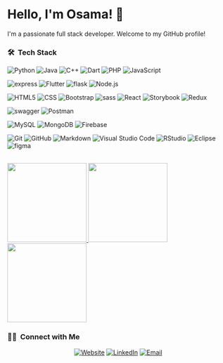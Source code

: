 # Hello, I'm Osama! 👋

I'm a passionate full stack developer. Welcome to my GitHub profile!


<h3> 🛠 &nbsp;Tech Stack</h3>

  ![Python](https://img.shields.io/badge/-Python-333333?style=flat&logo=python)
  ![Java](https://img.shields.io/badge/-Java-333333?style=flat&logo=Java&logoColor=007396)
  ![C++](https://img.shields.io/badge/-C++-333333?style=flat&logo=C%2B%2B&logoColor=00599C)
  ![Dart](https://img.shields.io/badge/-dart-333333?style=flat&logo=dart&logoColor=276DC3)
  ![PHP](https://img.shields.io/badge/-PHP-333333?style=flat&logo=php&logoColor=276DC3)
  ![JavaScript](https://img.shields.io/badge/-JavaScript-333333?style=flat&logo=javascript)


  ![express](https://img.shields.io/badge/-Express-333333?style=flat&logo=express&logoColor=276DC3)
  ![Flutter](https://img.shields.io/badge/-Flutter-333333?style=flat&logo=flutter&logoColor=276DC3)
  ![flask](https://img.shields.io/badge/-Flask-333333?style=flat&logo=flask&logoColor=276DC3)
  ![Node.js](https://img.shields.io/badge/-Node.js-333333?style=flat&logo=node.js)
  
  ![HTML5](https://img.shields.io/badge/-HTML5-333333?style=flat&logo=HTML5)
  ![CSS](https://img.shields.io/badge/-CSS-333333?style=flat&logo=CSS3&logoColor=1572B6)
  ![Bootstrap](https://img.shields.io/badge/-Bootstrap-333333?style=flat&logo=bootstrap&logoColor=563D7C)
  ![sass](https://img.shields.io/badge/-SASS-333333?style=flat&logo=sass&logoColor=276DC3)
  ![React](https://img.shields.io/badge/-React-333333?style=flat&logo=react)
  ![Storybook](https://img.shields.io/badge/-Storybook-333333?style=flat&logo=Storybook)
  ![Redux](https://img.shields.io/badge/-Redux-333333?style=flat&logo=Redux)

  ![swagger](https://img.shields.io/badge/-Swagger-333333?style=flat&logo=swagger&logoColor=276DC3)
  ![Postman](https://img.shields.io/badge/-Postman-333333?style=flat&logo=Postman&logoColor=276DC3)

  ![MySQL](https://img.shields.io/badge/-MySQL-333333?style=flat&logo=mysql)
  ![MongoDB](https://img.shields.io/badge/-MongoDB-333333?style=flat&logo=mongodb)
  ![Firebase](https://img.shields.io/badge/-Firebase-333333?style=flat&logo=Firebase)

  ![Git](https://img.shields.io/badge/-Git-333333?style=flat&logo=git)
  ![GitHub](https://img.shields.io/badge/-GitHub-333333?style=flat&logo=github)
  ![Markdown](https://img.shields.io/badge/-Markdown-333333?style=flat&logo=markdown)
  ![Visual Studio Code](https://img.shields.io/badge/-Visual%20Studio%20Code-333333?style=flat&logo=visual-studio-code&logoColor=007ACC)
  ![RStudio](https://img.shields.io/badge/-RStudio-333333?style=flat&logo=rstudio)
  ![Eclipse](https://img.shields.io/badge/-Eclipse-333333?style=flat&logo=eclipse-ide&logoColor=2C2255)
  ![figma](https://img.shields.io/badge/-figma-333333?style=flat&logo=figma)

<br/>

<a href="https://github.com/o2sa">
  <img  height="180em"  src="https://github-profile-trophy.vercel.app/?username=o2sa&theme=gitdimmed&locale=en&margin-w=15&margin-h=15&no-bg=true&rank=-C" />
  <img height="180em" src="https://github-readme-stats.vercel.app/api?username=o2sa&theme=buefy&show_icons=true" />
  <img height="180em" src="https://github-readme-stats.vercel.app/api/top-langs/?username=o2sa&theme=buefy&layout=compact" />
</a>

<br/>

<h3> 🤝🏻 &nbsp;Connect with Me </h3>

<p align="center">
<a href="https://o2sa.github.io/"><img alt="Website" src="https://img.shields.io/badge/Website-o2sa.github.io-blue?logo=profile"></a>
<a href="https://www.linkedin.com/in/osama-mabkhot/"><img alt="LinkedIn" src="https://img.shields.io/badge/LinkedIn-Osama%20Mabkhout-blue?logo=linkedin"></a>
<!-- <a href="https://www.instagram.com/adityavs_/"><img alt="Instagram" src="https://img.shields.io/badge/Instagram-adityavs__-blue?style=flat-square&logo=instagram"></a> -->
<a href="mailto:osama.f.mabkhot@gmail.com"><img alt="Email" src="https://img.shields.io/badge/Email-Osama%20Mabkhout-blue?logo=gmail"></a>
</p>

